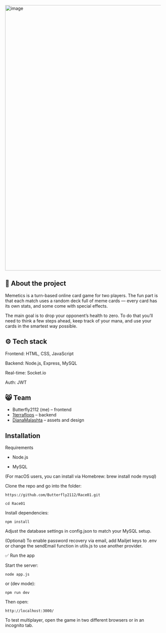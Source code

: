 
<img width="1907" height="859" alt="image" src="https://github.com/user-attachments/assets/d3c33f66-e878-45ad-9f7d-0c0a0a672982" />

💜 About the project
---
Memetics is a turn-based online card game for two players. The fun part is that each match uses a random deck full of meme cards — every card has its own stats, and some come with special effects.

The main goal is to drop your opponent’s health to zero. To do that you’ll need to think a few steps ahead, keep track of your mana, and use your cards in the smartest way possible.


⚙️ Tech stack
---

Frontend: HTML, CSS, JavaScript

Backend: Node.js, Express, MySQL

Real-time: Socket.io

Auth: JWT

😸 Team
---

- Butterfly2112 (me) – frontend
- [1terraflops](https://github.com/1terraflops) – backend
- [DianaMalashta](https://github.com/DianaMalashta) – assets and design

Installation
--
Requirements

- Node.js

- MySQL

(For macOS users, you can install via Homebrew: brew install node mysql)

Clone the repo and go into the folder:

`https://github.com/Butterfly2112/Race01.git`

`cd Race01`

Install dependencies:

`npm install`


Adjust the database settings in config.json to match your MySQL setup.

(Optional) To enable password recovery via email, add Mailjet keys to .env or change the sendEmail function in utils.js to use another provider.

✅ Run the app

Start the server:

`node app.js`


or (dev mode):

`npm run dev`


Then open:

`http://localhost:3000/`


To test multiplayer, open the game in two different browsers or in an incognito tab.

